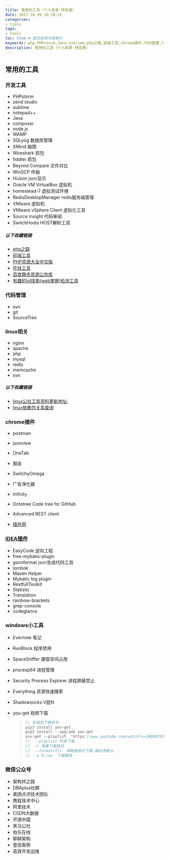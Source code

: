 ```yaml
---
title: 常用的工具（个人收录-待完善）
date: 2017-10-30 10:10:25
categories: 
- tools
tags:
- tools
toc: true # 是否启用内容索引
keywords: php,PHPstorm,Java,sublime,php之路,前端工具,chrome插件,代码管理,linux,windows小工具,架构师之路,DBAplus社群,美团点评技术团队,携程技术,中心阿里技术,CSDN大数据,开源中国,伯乐在线,聊聊架构,壹佰案例,高效开发运维
description: 常用的工具（个人收录-待完善）
---
```


## 常用的工具


### 开发工具

- PHPstorm
- zend studio
- sublime
- notepad++
- Java
- composer
- node.js
- WAMP
- SQLyog 数据库管理
- XMind  脑图
- Wireshark 抓包
- fiddler 抓包
- Beyond Compare 文件对比
- WinSCP 传输
- HiJson json显示
- Oracle VM VirtualBox  虚拟机
- homestead-7 虚拟测试环境
- RedisDesktopManager redis服务端管理
- VMware 虚拟机
- VMware vSphere Client 虚拟化工具
- Source Insight 代码审阅
- SwitchHosts HOST解析工具


##### 以下收藏链接


- [php之路](https://laravel-china.github.io/php-the-right-way/)
- [前端工具](http://www.fefork.com/fetool/)
- [PHP资源大全中文版](https://github.com/zhongweixiang/awesome-php-cn)
- [在线工具](http://tool.lu/)
- [百度静态资源公共库](http://cdn.code.baidu.com/)
- [有趣的lol技能(web掌握)检测工具](http://skill.phodal.com/#_a2b2c2de3fgh2i2jklm2nopqr2stuvwx2y2z_1_Name)


### 代码管理

- svn
- git
- SourceTree

### linux相关 

- nginx
- apache
- php
- mysql
- redis
- memcache
- svn
##### 以下收藏链接
- [linux公社工具资料更新地址](http://linux.linuxidc.com/index.php);
- [linux依赖包关系查询](http://rpmfind.net/)

### chrome插件

- postman

- jsonview

- OneTab

- 掘金

- SwitchyOmega

- 广告净化器

- Infinity

- Octotree Code tree for GitHub

- Advanced REST client

- [插件网](http://www.cnplugins.com/)

  

###  [IDEA插件](https://plugins.jetbrains.com/)

- EasyCode 逆向工程
- free-mybatis-plugin   
- gsonformat  json生成代码工具
- lombok
- Maven Helper
- Mybatic log plugin
- RestfullToolkit
- Statistic
- Translation
- rainbow-brackets
- grep-console
- codeglance



### windows小工具

- Evernote 笔记 

- RunBlock 程序禁用

- SpaceSniffer 硬盘空间占用

- procexp64 进程管理

- Security Process Explorer 进程屏蔽禁止

- Everything 资源快速搜索

- Shadowsocks V屁N

- you-get 视频下载

  > ```java
  > // 安装及下载命令
  > pip3 install you-get
  > pip3 install --upgrade you-get
  > you-get --playlist  'https://www.youtube.com/watch?v=jNQXAC9IVRw'
  > //  --playlist 列表下载
  > //  -i 查看下载格式
  > //  --format=flv  清晰度格式下载 最好选默认
  > //  -o d:/xx  下载路径
  > ```
  >
  > 

### 微信公众号

- 架构师之路
- DBAplus社群
- 美团点评技术团队
- 携程技术中心
- 阿里技术
- CSDN大数据
- 开源中国
- 黑马公社
- 伯乐在线
- 聊聊架构
- 壹佰案例
- 高效开发运维